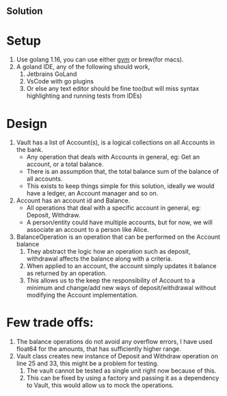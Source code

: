Solution
----

Setup
==
1. Use golang 1.16, you can use either [gvm](https://github.com/moovweb/gvm#installing) or brew(for macs).
2. A goland IDE, any of the following should work,
   1. Jetbrains GoLand
   2. VsCode with go plugins
   3. Or else any text editor should be fine too(but will miss syntax highlighting and running tests from IDEs)

Design
==
1. Vault has a list of Account(s), is a logical collections on all Accounts in the bank.
   * Any operation that deals with Accounts in general, eg: Get an account, or a total balance.
   * There is an assumption that, the total balance sum of the balance of all accounts.
   * This exists to keep things simple for this solution, ideally we would have a ledger, an Account manager and so on. 
2. Account has an account id and Balance.
   * All operations that deal with a specific account in general, eg: Deposit, Withdraw.
   * A person/entity could have multiple accounts, but for now, we will associate an account to a person like Alice.
3. BalanceOperation is an operation that can be performed on the Account balance
   1. They abstract the logic how an operation such as deposit, withdrawal affects the balance along with a criteria.
   2. When applied to an account, the account simply updates it balance as returned by an operation.
   3. This allows us to the keep the responsibility of Account to a minimum and change/add new ways of deposit/withdrawal without modifying the Account implementation.


Few trade offs:
==
1. The balance operations do not avoid any overflow errors, I have used float64 for the amounts, that has sufficiently higher range. 
2. Vault class creates new instance of Deposit and Withdraw operation on line 25 and 33, this might be a problem for testing.
   1. The vault cannot be tested as single unit right now because of this.
   2. This can be fixed by using a factory and passing it as a dependency to Vault, this would allow us to mock the operations.

   
